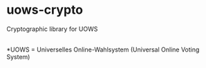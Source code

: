 # uows-crypto
Cryptographic library for UOWS

\
*UOWS = Universelles Online-Wahlsystem (Universal Online Voting System)
